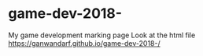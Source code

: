 # game-dev-2018-
My game development marking page
Look at the html file
https://ganwandarf.github.io/game-dev-2018-/
